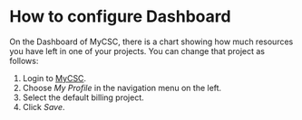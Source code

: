 # How to configure Dashboard

On the Dashboard of MyCSC, there is a chart showing how much resources you have
left in one of your projects. You can change that project as follows:

1. Login to [MyCSC](https://my.csc.fi).
1. Choose _My Profile_ in the navigation menu on the left.
1. Select the default billing project.
1. Click _Save_.
